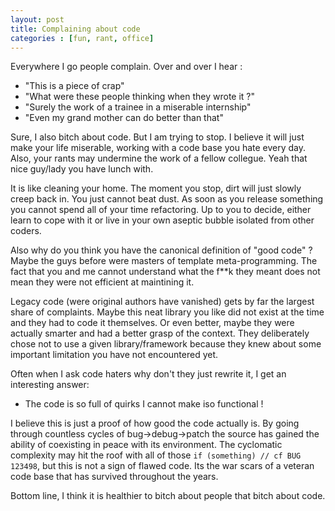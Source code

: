 ```yaml
---
layout: post
title: Complaining about code
categories : [fun, rant, office]
---
```


Everywhere I go people complain. Over and over I hear :

* "This is a piece of crap"
* "What were these people thinking when they wrote it ?"
* "Surely the work of a trainee in a miserable internship"
* "Even my grand mother can do better than that"

Sure, I also bitch about code. But I am trying to stop.
I believe it will just make your life miserable, working with a code base you hate every day.
Also, your rants may undermine the work of a fellow collegue. Yeah that nice guy/lady you have lunch with.

It is like cleaning your home. The moment you stop, dirt will just slowly creep back in. You just cannot beat dust.
As soon as you release something you cannot spend all of your time refactoring. Up to you to decide, either learn 
to cope with it or live in your own aseptic bubble isolated from other coders.

Also why do you think you have the canonical definition of "good code" ? Maybe the guys before were masters of
template meta-programming. The fact that you and me cannot understand what the f\*\*k they meant does not mean 
they were not efficient at maintining it.

Legacy code (were original authors have vanished) gets by far the largest share of complaints. Maybe this
neat library you like did not exist at the time and they had to code it themselves. Or even better, maybe they were
actually smarter and had a better grasp of the context. They deliberately chose not to use a given library/framework
because they knew about some important limitation you have not encountered yet.

Often when I ask code haters why don't they just rewrite it, I get an interesting answer:

* The code is so full of quirks I cannot make iso functional !

I believe this is just a proof of how good the code actually is. By going through countless cycles of bug->debug->patch
the source has gained the ability of coexisting in peace with its environment. The cyclomatic complexity may hit the
roof with all of those `if (something) // cf BUG 123498`, but this is not a sign of flawed code. Its the war scars of
a veteran code base that has survived throughout the years.

Bottom line, I think it is healthier to bitch about people that bitch about code.

